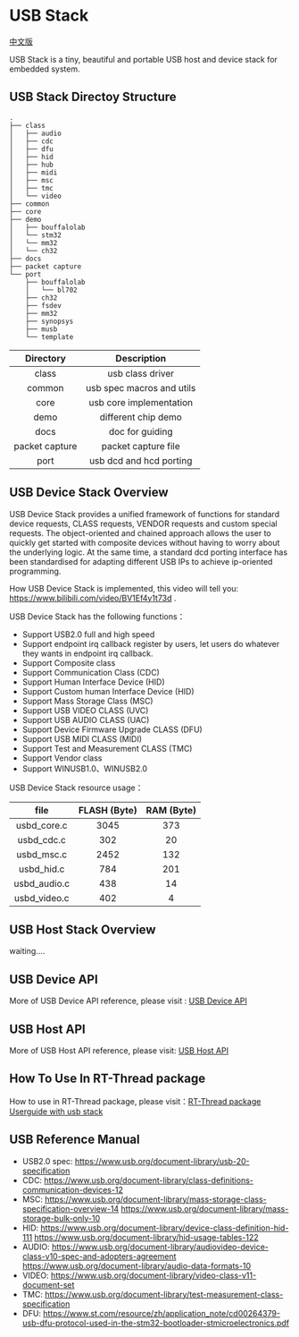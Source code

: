 # USB Stack

[中文版](./README_zh.md)

USB Stack is a tiny, beautiful and portable USB host and device stack for embedded system.

## USB Stack Directoy Structure

```
.
├── class
│   ├── audio
│   ├── cdc
│   ├── dfu
│   ├── hid
│   ├── hub
│   ├── midi
│   ├── msc
│   ├── tmc
│   └── video
├── common
├── core
├── demo
│   ├── bouffalolab
│   └── stm32
│   └── mm32
│   └── ch32
├── docs
├── packet capture
└── port
    ├── bouffalolab
    │   └── bl702
    ├── ch32
    ├── fsdev
    ├── mm32
    ├── synopsys
    ├── musb
    └── template
```

|   Directory       |  Description            |
|:-------------:|:---------------------------:|
|class          |  usb class driver           |
|common         |  usb spec macros and utils  |
|core           |  usb core implementation  |
|demo           |  different chip demo     |
|docs           |  doc for guiding         |
|packet capture |  packet capture file     |
|port           |  usb dcd and hcd porting |

## USB Device Stack Overview

USB Device Stack provides a unified framework of functions for standard device requests, CLASS requests, VENDOR requests and custom special requests. The object-oriented and chained approach allows the user to quickly get started with composite devices without having to worry about the underlying logic. At the same time, a standard dcd porting interface has been standardised for adapting different USB IPs to achieve ip-oriented programming.

How USB Device Stack is implemented, this video will tell you: <https://www.bilibili.com/video/BV1Ef4y1t73d> .

USB Device Stack has the following functions：

- Support USB2.0 full and high speed
- Support endpoint irq callback register by users, let users do whatever they wants in endpoint irq callback.
- Support Composite class
- Support Communication Class (CDC)
- Support Human Interface Device (HID)
- Support Custom human Interface Device (HID)
- Support Mass Storage Class (MSC)
- Support USB VIDEO CLASS (UVC)
- Support USB AUDIO CLASS (UAC)
- Support Device Firmware Upgrade CLASS (DFU)
- Support USB MIDI CLASS (MIDI)
- Support Test and Measurement CLASS (TMC)
- Support Vendor class
- Support WINUSB1.0、WINUSB2.0

USB Device Stack resource usage：

|   file      |  FLASH (Byte)  |  RAM (Byte)  |
|:-----------:|:--------------:|:------------:|
|usbd_core.c  |  3045          | 373          |
|usbd_cdc.c   |  302           | 20           |
|usbd_msc.c   |  2452          | 132          |
|usbd_hid.c   |  784           | 201          |
|usbd_audio.c |  438           | 14           |
|usbd_video.c |  402           | 4            |

## USB Host Stack Overview

waiting....

## USB Device API

More of USB Device API reference, please visit : [USB Device API](docs/usb_device.md)

## USB Host API

More of USB Host API reference, please visit: [USB Host API](docs/usb_host.md)

## How To Use In RT-Thread package

How to use in RT-Thread package, please visit：[RT-Thread package Userguide with usb stack](docs/rt-thread.md)

## USB Reference Manual

- USB2.0 spec: <https://www.usb.org/document-library/usb-20-specification>
- CDC: <https://www.usb.org/document-library/class-definitions-communication-devices-12>
- MSC: <https://www.usb.org/document-library/mass-storage-class-specification-overview-14>
     <https://www.usb.org/document-library/mass-storage-bulk-only-10>
- HID: <https://www.usb.org/document-library/device-class-definition-hid-111>
       <https://www.usb.org/document-library/hid-usage-tables-122>
- AUDIO: <https://www.usb.org/document-library/audiovideo-device-class-v10-spec-and-adopters-agreement>
        <https://www.usb.org/document-library/audio-data-formats-10>
- VIDEO: <https://www.usb.org/document-library/video-class-v11-document-set>
- TMC: <https://www.usb.org/document-library/test-measurement-class-specification>
- DFU: <https://www.st.com/resource/zh/application_note/cd00264379-usb-dfu-protocol-used-in-the-stm32-bootloader-stmicroelectronics.pdf>
